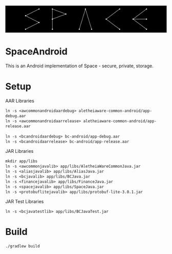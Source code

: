![Space](./space.svg)

SpaceAndroid
============

This is an Android implementation of Space - secure, private, storage.

Setup
=====

AAR Libraries

    ln -s <awcommonandroidaardebug> aletheiaware-common-android/app-debug.aar
    ln -s <awcommonandroidaarrelease> aletheiaware-common-android/app-release.aar

    ln -s <bcandroidaardebug> bc-android/app-debug.aar
    ln -s <bcandroidaarrelease> bc-android/app-release.aar

JAR Libraries

    mkdir app/libs
    ln -s <awcommonjavalib> app/libs/AletheiaWareCommonJava.jar
    ln -s <aliasjavalib> app/libs/AliasJava.jar
    ln -s <bcjavalib> app/libs/BCJava.jar
    ln -s <financejavalib> app/libs/FinanceJava.jar
    ln -s <spacejavalib> app/libs/SpaceJava.jar
    ln -s <protobuflitejavalib> app/libs/protobuf-lite-3.0.1.jar

JAR Test Libraries

    ln -s <bcjavatestlib> app/libs/BCJavaTest.jar

Build
=====

    ./gradlew build
